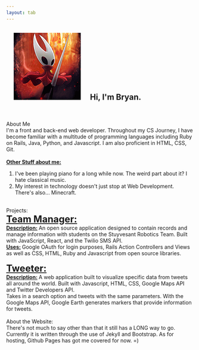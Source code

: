 ```yaml
---
layout: tab
---
```

<h2> <img src="img/hornet.gif" class="rounded-circle" hspace="20"> Hi, I'm Bryan. </h2>


<br>
<div class="row">
<div class="card col-md-3 black">
<br>
<div class="card-title">
About Me
</div>
<div class="card-body">
I'm a front and back-end web developer. Throughout my CS Journey, I have become familiar with a multitude of programming languages including Ruby on Rails, Java, Python, and Javascript. I am also proficient in HTML, CSS, Git. 
<br>
<br>
<b><u>Other Stuff about me:</u></b>
<ol>
<li> I've been playing piano for a long while now. The weird part about it? I hate classical music.
</li>
<li> My interest in technology doesn't just stop at Web Development. There's also... Minecraft. 
</li>
</ol>
</div>

</div> 


<div class="card col-md-5 black">
<br>
<div class="card-title">
Projects:
</div>
<div class="card-body">
<b style="font-size: 25px;"> <u>Team Manager:</u> </b>
<br>
<b> <u>Description:</u> </b> An open source application designed to contain records and manage information with students on the Stuyvesant Robotics Team. Built with JavaScript, React, and the Twilio SMS API.
<br>
<b> <u>Uses:</u> </b> Google OAuth for login purposes, Rails Action Controllers and Views as well as CSS, HTML, Ruby and Javascript from open source libraries.
<br>
<br>
<b style="font-size: 25px;"> <u>Tweeter:</u> </b>
<br>
<b><u>Description:</u> </b>A web application built to visualize specific data from tweets all around the world. Built with Javascript, HTML, CSS, Google Maps API and Twitter Developers API.
<br>
Takes in a search option and tweets with the same parameters. With the Google Maps API, Google Earth generates markers that provide information for tweets.
</div>
</div> 


<div class="card col-md-3 black">
<br>
<div class="card-title">
About the Website:
</div>
<div class="card-body">
There's not much to say other than that it still has a LONG way to go. Currently it is written through the use of Jekyll and Bootstrap. As for hosting, Github Pages has got me covered for now. =)
</div>
</div> 
</div>
<br>
